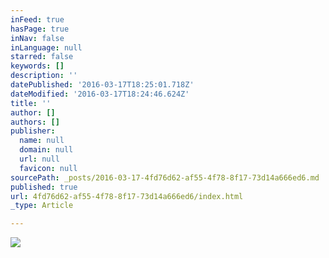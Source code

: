 ```yaml
---
inFeed: true
hasPage: true
inNav: false
inLanguage: null
starred: false
keywords: []
description: ''
datePublished: '2016-03-17T18:25:01.718Z'
dateModified: '2016-03-17T18:24:46.624Z'
title: ''
author: []
authors: []
publisher:
  name: null
  domain: null
  url: null
  favicon: null
sourcePath: _posts/2016-03-17-4fd76d62-af55-4f78-8f17-73d14a666ed6.md
published: true
url: 4fd76d62-af55-4f78-8f17-73d14a666ed6/index.html
_type: Article

---
```

![](https://the-grid-user-content.s3-us-west-2.amazonaws.com/f1589129-566b-488d-8629-f08e2b5fb5e5.jpg)